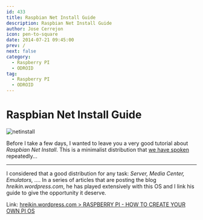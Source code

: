 ```yaml
---
id: 433
title: Raspbian Net Install Guide
description: Raspbian Net Install Guide
author: Jose Cerrejon
icon: pen-to-square
date: 2014-07-21 09:45:00
prev: /
next: false
category:
  - Raspberry PI
  - ODROID
tag:
  - Raspberry PI
  - ODROID
---
```


# Raspbian Net Install Guide

![netinstall](/images/minibian.jpg)

Before I take a few days, I wanted to leave you a very good tutorial about *Raspbian Net Install*. This is a minimalist distribution that [we have spoken](/post.php?id=422) repeatedly...

- - -
I considered that a good distribution for any task: *Server, Media Center, Emulators, ...*. In a series of articles that are posting the blog *hreikin.wordpress.com*, he has played extensively with this OS and I link his guide to give the opportunity it deserve.

Link: [hreikin.wordpress.com > RASPBERRY PI - HOW TO CREATE YOUR OWN PI OS](http://hreikin.wordpress.com/2014/06/21/raspberry-pi-how-to-create-your-own-pi-os/)